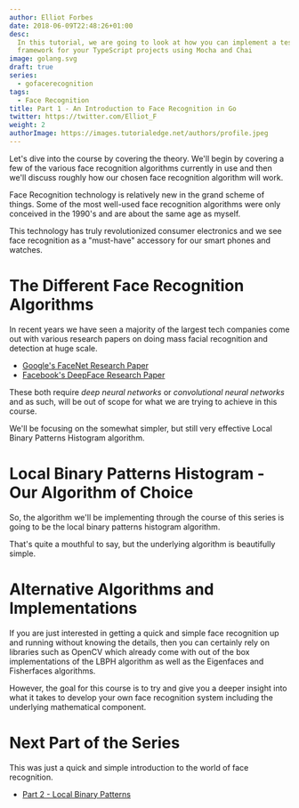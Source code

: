```yaml
---
author: Elliot Forbes
date: 2018-06-09T22:48:26+01:00
desc:
  In this tutorial, we are going to look at how you can implement a testing
  framework for your TypeScript projects using Mocha and Chai
image: golang.svg
draft: true
series:
  - gofacerecognition
tags:
  - Face Recognition
title: Part 1 - An Introduction to Face Recognition in Go
twitter: https://twitter.com/Elliot_F
weight: 2
authorImage: https://images.tutorialedge.net/authors/profile.jpeg
---
```


Let's dive into the course by covering the theory. We'll begin by covering a few
of the various face recognition algorithms currently in use and then we'll
discuss roughly how our chosen face recognition algorithm will work.

Face Recognition technology is relatively new in the grand scheme of things.
Some of the most well-used face recognition algorithms were only conceived in
the 1990's and are about the same age as myself.

This technology has truly revolutionized consumer electronics and we see face
recognition as a "must-have" accessory for our smart phones and watches.

# The Different Face Recognition Algorithms

In recent years we have seen a majority of the largest tech companies come out
with various research papers on doing mass facial recognition and detection at
huge scale.

- [Google's FaceNet Research Paper](https://arxiv.org/abs/1503.03832)
- [Facebook's DeepFace Research Paper](https://www.cs.toronto.edu/~ranzato/publications/taigman_cvpr14.pdf)

These both require _deep neural networks_ or _convolutional neural networks_ and
as such, will be out of scope for what we are trying to achieve in this course.

We'll be focusing on the somewhat simpler, but still very effective Local Binary
Patterns Histogram algorithm.

# Local Binary Patterns Histogram - Our Algorithm of Choice

So, the algorithm we'll be implementing through the course of this series is
going to be the local binary patterns histogram algorithm.

That's quite a mouthful to say, but the underlying algorithm is beautifully
simple.

# Alternative Algorithms and Implementations

If you are just interested in getting a quick and simple face recognition up and
running without knowing the details, then you can certainly rely on libraries
such as OpenCV which already come with out of the box implementations of the
LBPH algorithm as well as the Eigenfaces and Fisherfaces algorithms.

However, the goal for this course is to try and give you a deeper insight into
what it takes to develop your own face recognition system including the
underlying mathematical component.

# Next Part of the Series

This was just a quick and simple introduction to the world of face recognition.

- [Part 2 - Local Binary Patterns](/projects/face-recognition-with-go/part-2-local-binary-patterns/)
